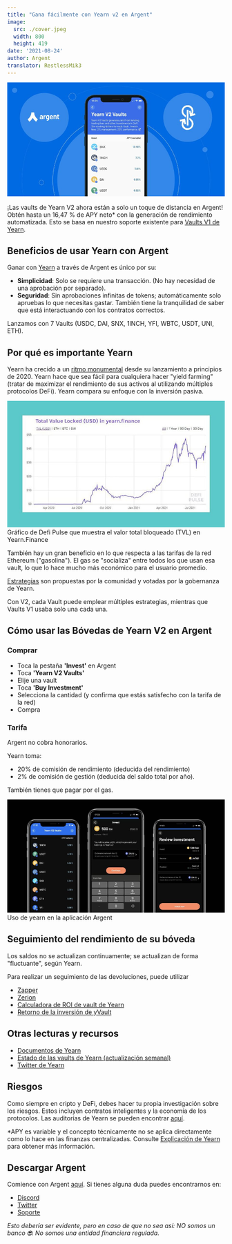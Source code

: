 ```yaml
---
title: "Gana fácilmente con Yearn v2 en Argent"
image:
  src: ./cover.jpeg
  width: 800
  height: 419
date: '2021-08-24'
author: Argent
translator: RestlessMik3
---
```

![](Image1.jpg)

¡Las vaults de Yearn V2 ahora están a solo un toque de distancia en Argent! Obtén hasta un 16,47 % de APY neto\* con la generación de rendimiento automatizada. Esto se basa en nuestro soporte existente para [Vaults V1 de Yearn](https://www.argent.xyz/blog/yearn-vaults-in-argent/).

## **Beneficios de usar Yearn con Argent**

Ganar con [Yearn](https://yearn.finance/vaults) a través de Argent es único por su:

- **Simplicidad**: Solo se requiere una transacción. (No hay necesidad de una aprobación por separado).
- **Seguridad**: Sin aprobaciones infinitas de tokens; automáticamente solo apruebas lo que necesitas gastar. También tiene la tranquilidad de saber que está interactuando con los contratos correctos.

Lanzamos con 7 Vaults (USDC, DAI, SNX, 1INCH, YFI, WBTC, USDT, UNI, ETH).

## **Por qué es importante Yearn**

Yearn ha crecido a un [ritmo monumental](https://defipulse.com/yearn.finance) desde su lanzamiento a principios de 2020. Yearn hace que sea fácil para cualquiera hacer "yield farming" (tratar de maximizar el rendimiento de sus activos al utilizando múltiples protocolos DeFi). Yearn compara su enfoque con la inversión pasiva.

![](Image2.jpg)Gráfico de Defi Pulse que muestra el valor total bloqueado (TVL) en Yearn.Finance

También hay un gran beneficio en lo que respecta a las tarifas de la red Ethereum ("gasolina"). El gas se "socializa" entre todos los que usan esa vault, lo que lo hace mucho más económico para el usuario promedio.

[Estrategias](https://medium.com/yearn-state-of-the-vaults/the-vaults-at-yearn-9237905ffed3) son propuestas por la comunidad y votadas por la gobernanza de Yearn.

Con V2, cada Vault puede emplear múltiples estrategias, mientras que Vaults V1 usaba solo una cada una.

## **Cómo usar las Bóvedas de Yearn V2 en Argent**

### **Comprar**

- Toca la pestaña **'Invest'** en Argent
- Toca **'Yearn V2 Vaults'**
- Elije una vault
- Toca **'Buy Investment'**
- Selecciona la cantidad (y confirma que estás satisfecho con la tarifa de la red)
- Compra

### **Tarifa**

Argent no cobra honorarios.

Yearn toma:

- 20% de comisión de rendimiento (deducida del rendimiento)
- 2% de comisión de gestión (deducida del saldo total por año).

También tienes que pagar por el gas.

![](Image3.jpg)
Uso de yearn en la aplicación Argent

## **Seguimiento del rendimiento de su bóveda**

Los saldos no se actualizan continuamente; se actualizan de forma "fluctuante", según Yearn.

Para realizar un seguimiento de las devoluciones, puede utilizar

- [Zapper](https://zapper.fi/)
- [Zerion](https://app.zerion.io/)
- [Calculadora de ROI de vault de Yearn](https://yearn-roi.xyz/#/)
- [Retorno de la inversión de yVault](https://yvault-roi.netlify.app/)

## **Otras lecturas y recursos**

- [Documentos de Yearn](https://docs.yearn.finance/)
- [Estado de las vaults de Yearn (actualización semanal)](https://medium.com/yearn-state-of-the-vaults/the-vaults-at-yearn-9237905ffed3)
- [Twitter de Yearn](https://twitter.com/iearnfinance)

## **Riesgos**

Como siempre en cripto y DeFi, debes hacer tu propia investigación sobre los riesgos. Estos incluyen contratos inteligentes y la economía de los protocolos. Las auditorías de Yearn se pueden encontrar [aquí](https://docs.yearn.finance/resources/audits).

\*APY es variable y el concepto técnicamente no se aplica directamente como lo hace en las finanzas centralizadas. Consulte [Explicación de Yearn](https://docs.yearn.finance/resources/guides/how-to-understand-yvault-roi#roi-calculation) para obtener más información.

## **Descargar Argent**

Comience con Argent [aquí](https://argent.link/yearn-v2-post). Si tienes alguna duda puedes encontrarnos en:

- [Discord](https://discord.com/invite/GWSyrHg)
- [Twitter](https://twitter.com/argentHQ)
- [Soporte](https://support.argent.xyz/hc/en-us)

_Esto debería ser evidente, pero en caso de que no sea así: NO somos un banco _**🙄**_. No somos una entidad financiera regulada._
